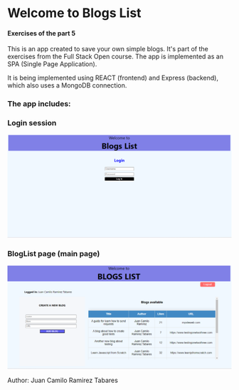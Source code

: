 # Welcome to Blogs List
#### Exercises of the part 5

This is an app created to save your own simple blogs. It's part of the exercises from the Full Stack Open course. The app is implemented as an SPA (Single Page Application).

It is being implemented using REACT (frontend) and Express (backend), which also uses a MongoDB connection.

### The app includes:

### Login session
![A basic login page, which contains a title, two inputs and one button](./images/login.png)

### BlogList page (main page)
![A blog list page, which contains a form to create new blogs and a table to view them](./images/bloglistpage.png)

Author: Juan Camilo Ramirez Tabares